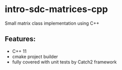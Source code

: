 # intro-sdc-matrices-cpp
Small matrix class implementation using C++

## Features:
* C++ 11
* cmake project builder
* fully covered with unit tests by Catch2 framework

